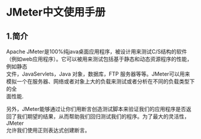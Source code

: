 # JMeter中文使用手册
 ## 1.简介
  Apache JMeter是100%纯java桌面应用程序，被设计用来测试C/S结构的软件（例如web应用程序）。它可以被用来测试包括基于静态和动态资源程序的性能，例如静态  
文件，JavaServlets，Java 对象，数据库，FTP 服务器等等。JMeter可以用来模拟一个在服务器、网络或者对象上大的负载来测试或者分析在不同的负载类型下的全  
面性能.

  另外，JMeter能够通过让你们用断言创造测试脚本来验证我们的应用程序是否返回了我们期望的结果，从而帮助我们回归测试我们的程序。为了最大的灵活性，JMeter  
允许我们使用正则表达式创建断言。
